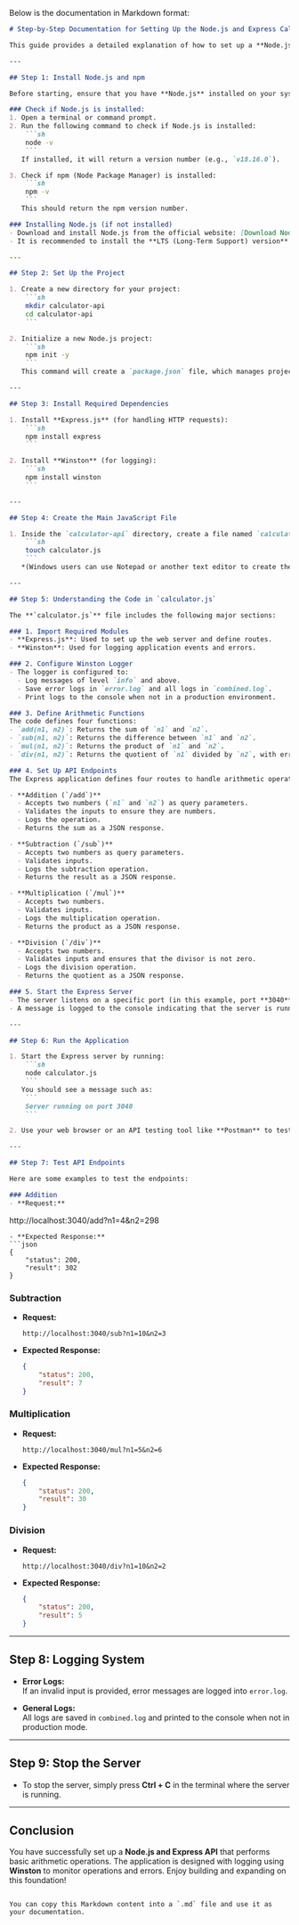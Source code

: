 Below is the documentation in Markdown format:

```markdown
# Step-by-Step Documentation for Setting Up the Node.js and Express Calculator API

This guide provides a detailed explanation of how to set up a **Node.js** and **Express.js** application that performs basic arithmetic operations (addition, subtraction, multiplication, and division). The application also includes logging using **Winston** to track requests and errors.

---

## Step 1: Install Node.js and npm

Before starting, ensure that you have **Node.js** installed on your system.

### Check if Node.js is installed:
1. Open a terminal or command prompt.
2. Run the following command to check if Node.js is installed:
    ```sh
    node -v
    ```
   If installed, it will return a version number (e.g., `v18.16.0`).

3. Check if npm (Node Package Manager) is installed:
    ```sh
    npm -v
    ```
   This should return the npm version number.

### Installing Node.js (if not installed)
- Download and install Node.js from the official website: [Download Node.js](https://nodejs.org/).
- It is recommended to install the **LTS (Long-Term Support) version** for better stability.

---

## Step 2: Set Up the Project

1. Create a new directory for your project:
    ```sh
    mkdir calculator-api
    cd calculator-api
    ```

2. Initialize a new Node.js project:
    ```sh
    npm init -y
    ```
   This command will create a `package.json` file, which manages project dependencies.

---

## Step 3: Install Required Dependencies

1. Install **Express.js** (for handling HTTP requests):
    ```sh
    npm install express
    ```

2. Install **Winston** (for logging):
    ```sh
    npm install winston
    ```

---

## Step 4: Create the Main JavaScript File

1. Inside the `calculator-api` directory, create a file named `calculator.js`:
    ```sh
    touch calculator.js
    ```
   *(Windows users can use Notepad or another text editor to create the file.)*

---

## Step 5: Understanding the Code in `calculator.js`

The **`calculator.js`** file includes the following major sections:

### 1. Import Required Modules
- **Express.js**: Used to set up the web server and define routes.
- **Winston**: Used for logging application events and errors.

### 2. Configure Winston Logger
- The logger is configured to:
  - Log messages of level `info` and above.
  - Save error logs in `error.log` and all logs in `combined.log`.
  - Print logs to the console when not in a production environment.

### 3. Define Arithmetic Functions
The code defines four functions:
- `add(n1, n2)`: Returns the sum of `n1` and `n2`.
- `sub(n1, n2)`: Returns the difference between `n1` and `n2`.
- `mul(n1, n2)`: Returns the product of `n1` and `n2`.
- `div(n1, n2)`: Returns the quotient of `n1` divided by `n2`, with error handling for division by zero.

### 4. Set Up API Endpoints
The Express application defines four routes to handle arithmetic operations:

- **Addition (`/add`)**
  - Accepts two numbers (`n1` and `n2`) as query parameters.
  - Validates the inputs to ensure they are numbers.
  - Logs the operation.
  - Returns the sum as a JSON response.

- **Subtraction (`/sub`)**
  - Accepts two numbers as query parameters.
  - Validates inputs.
  - Logs the subtraction operation.
  - Returns the result as a JSON response.

- **Multiplication (`/mul`)**
  - Accepts two numbers.
  - Validates inputs.
  - Logs the multiplication operation.
  - Returns the product as a JSON response.

- **Division (`/div`)**
  - Accepts two numbers.
  - Validates inputs and ensures that the divisor is not zero.
  - Logs the division operation.
  - Returns the quotient as a JSON response.

### 5. Start the Express Server
- The server listens on a specific port (in this example, port **3040**).
- A message is logged to the console indicating that the server is running.

---

## Step 6: Run the Application

1. Start the Express server by running:
    ```sh
    node calculator.js
    ```
   You should see a message such as:
    ```
    Server running on port 3040
    ```

2. Use your web browser or an API testing tool like **Postman** to test the API endpoints.

---

## Step 7: Test API Endpoints

Here are some examples to test the endpoints:

### Addition
- **Request:**  
  ```
  http://localhost:3040/add?n1=4&n2=298
  ```
- **Expected Response:**
  ```json
  {
      "status": 200,
      "result": 302
  }
  ```

### Subtraction
- **Request:**  
  ```
  http://localhost:3040/sub?n1=10&n2=3
  ```
- **Expected Response:**
  ```json
  {
      "status": 200,
      "result": 7
  }
  ```

### Multiplication
- **Request:**  
  ```
  http://localhost:3040/mul?n1=5&n2=6
  ```
- **Expected Response:**
  ```json
  {
      "status": 200,
      "result": 30
  }
  ```

### Division
- **Request:**  
  ```
  http://localhost:3040/div?n1=10&n2=2
  ```
- **Expected Response:**
  ```json
  {
      "status": 200,
      "result": 5
  }
  ```

---

## Step 8: Logging System

- **Error Logs:**  
  If an invalid input is provided, error messages are logged into `error.log`.

- **General Logs:**  
  All logs are saved in `combined.log` and printed to the console when not in production mode.

---

## Step 9: Stop the Server

- To stop the server, simply press **Ctrl + C** in the terminal where the server is running.

---

## Conclusion

You have successfully set up a **Node.js and Express API** that performs basic arithmetic operations. The application is designed with logging using **Winston** to monitor operations and errors. Enjoy building and expanding on this foundation!
```

You can copy this Markdown content into a `.md` file and use it as your documentation.
